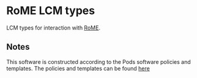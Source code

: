 # RoME LCM types

LCM types for interaction with [RoME](https://github.com/dehann/rome.jl).

## Notes
This software is constructed according to the Pods software policies and
templates.  The policies and templates can be found [here](http://sourceforge.net/projects/pods)

